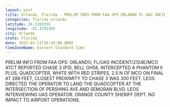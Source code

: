 ```yaml
---
layout: post
title: Orlando, Florida - PRELIM INFO FROM FAA OPS ORLANDO FL UAS INCIDENT 2124E MCO ATCT REPORTED CHASE 3
categories: florida orlando
latitude: 28.5383355
longitude: -81.3792365
city: Orlando
state: Florida
date: 2015-01-11T16:24:00.000Z
timeZoneName: Eastern Standard Time
---
```


PRELIM INFO FROM FAA OPS: ORLANDO, FL/UAS INCIDENT/2124E/MCO ATCT REPORTED CHASE 3 (P3),  BELL OH58, INTERCEPTED  A PHANTOM II PLUS, QUADCOPTER, WHITE WITH RED STRIPES, 2.5 N OF MCO ON FINAL AT 288 FEET,  CLOSEST PROXIMITY TO CHASE 3 WAS 300 FEET. LEOS DIRECTED THE OPERATOR TO LAND THE QUADCOPTER AT THE INTERSECTION OF PERSHING AVE AND SEMORAN BLVD. LEOS INTERVIEWING UAS OPERATOR. ORANGE COUNTY SHERIFF DEPT. NO IMPACT TO AIRPORT OPERATIONS.
